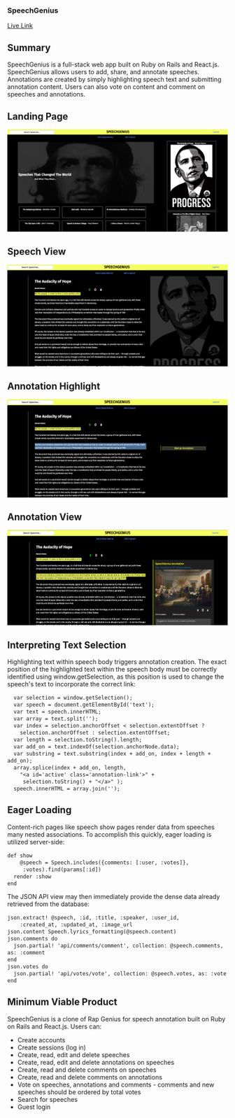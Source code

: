 ### SpeechGenius

[Live Link](http://speechgenius.xyz)

## Summary

SpeechGenius is a full-stack web app built on Ruby on Rails and React.js. SpeechGenius allows users to add, share, and annotate speeches. Annotations are created by simply highlighting speech text and submitting annotation content. Users can also vote on content and comment on speeches and annotations.

## Landing Page

![Landing Page](https://github.com/parikhshiv/SpeechGenius/blob/master/docs/screenshots/landing.png)

## Speech View

![Landing Page](https://github.com/parikhshiv/SpeechGenius/blob/master/docs/screenshots/speech_view.png)

## Annotation Highlight

![Landing Page](https://github.com/parikhshiv/SpeechGenius/blob/master/docs/screenshots/annotation_highlight.png)

## Annotation View

![Landing Page](https://github.com/parikhshiv/SpeechGenius/blob/master/docs/screenshots/annotation_view.png)


## Interpreting Text Selection

Highlighting text within speech body triggers annotation creation. The exact position of the highlighted text within the speech body must be correctly identified using window.getSelection, as this position is used to change the speech's text to incorporate the correct link:

```
  var selection = window.getSelection();
  var speech = document.getElementById('text');
  var text = speech.innerHTML;
  var array = text.split('');
  var index = selection.anchorOffset < selection.extentOffset ?
    selection.anchorOffset : selection.extentOffset;
  var length = selection.toString().length;
  var add_on = text.indexOf(selection.anchorNode.data);
  var substring = text.substring(index + add_on, index + length + add_on);
  array.splice(index + add_on, length,
    "<a id='active' class='annotation-link'>" +
     selection.toString() + "</a>" );
  speech.innerHTML = array.join('');
```

## Eager Loading

Content-rich pages like speech show pages render data from speeches many nested associations. To accomplish this quickly, eager loading is utilized server-side:

```
def show
    @speech = Speech.includes({comments: [:user, :votes]},
     :votes).find(params[:id])
  render :show
end
```

The JSON API view may then immediately provide the dense data already retrieved from the database:

```
json.extract! @speech, :id, :title, :speaker, :user_id,
    :created_at, :updated_at, :image_url
json.content Speech.lyrics_formatting(@speech.content)
json.comments do
  json.partial! 'api/comments/comment', collection: @speech.comments, as: :comment
end
json.votes do
  json.partial! 'api/votes/vote', collection: @speech.votes, as: :vote
end
```

## Minimum Viable Product

SpeechGenius is a clone of Rap Genius for speech annotation built on Ruby on Rails and React.js. Users can:

 - Create accounts
 - Create sessions (log in)
 - Create, read, edit and delete speeches
 - Create, read, edit and delete annotations on speeches
 - Create, read and delete comments on speeches
 - Create, read and delete comments on annotations
 - Vote on speeches, annotations and comments - comments and new speeches should be ordered by total votes
 - Search for speeches
 - Guest login
